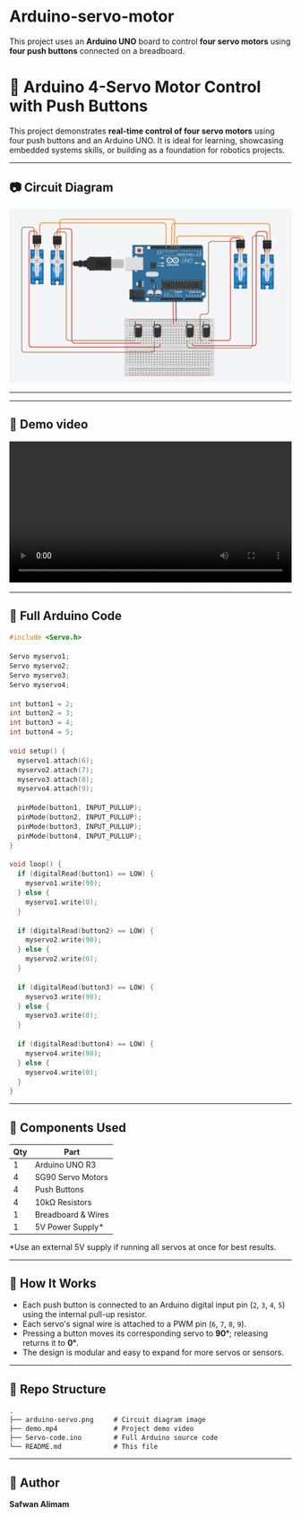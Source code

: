 # Arduino-servo-motor
This project uses an **Arduino UNO** board to control **four servo motors** using **four push buttons** connected on a breadboard.

# 🤖 Arduino 4-Servo Motor Control with Push Buttons

This project demonstrates **real-time control of four servo motors** using four push buttons and an Arduino UNO. It is ideal for learning, showcasing embedded systems skills, or building as a foundation for robotics projects.

---

## 📷 Circuit Diagram

![Circuit Diagram](showcase/arduino-servo.png)

---


---

## 📸 Demo video

<video src="https://github.com/user-attachments/assets/36af98b3-2837-49f1-b2b2-8ed5172e8967" controls width="100%"></video>


---

## 💾 Full Arduino Code

```cpp
#include <Servo.h>

Servo myservo1;
Servo myservo2;
Servo myservo3;
Servo myservo4;

int button1 = 2;
int button2 = 3;
int button3 = 4;
int button4 = 5;

void setup() {
  myservo1.attach(6);
  myservo2.attach(7);
  myservo3.attach(8);
  myservo4.attach(9);

  pinMode(button1, INPUT_PULLUP);
  pinMode(button2, INPUT_PULLUP);
  pinMode(button3, INPUT_PULLUP);
  pinMode(button4, INPUT_PULLUP);
}

void loop() {
  if (digitalRead(button1) == LOW) {
    myservo1.write(90);
  } else {
    myservo1.write(0);
  }

  if (digitalRead(button2) == LOW) {
    myservo2.write(90);
  } else {
    myservo2.write(0);
  }

  if (digitalRead(button3) == LOW) {
    myservo3.write(90);
  } else {
    myservo3.write(0);
  }

  if (digitalRead(button4) == LOW) {
    myservo4.write(90);
  } else {
    myservo4.write(0);
  }
}
```

---

## 🧰 Components Used

| Qty | Part                 |
|-----|----------------------|
| 1   | Arduino UNO R3       |
| 4   | SG90 Servo Motors    |
| 4   | Push Buttons         |
| 4   | 10kΩ Resistors       |
| 1   | Breadboard & Wires   |
| 1   | 5V Power Supply*     |

*Use an external 5V supply if running all servos at once for best results.

---

## 🚀 How It Works

- Each push button is connected to an Arduino digital input pin (`2`, `3`, `4`, `5`) using the internal pull-up resistor.
- Each servo's signal wire is attached to a PWM pin (`6`, `7`, `8`, `9`).
- Pressing a button moves its corresponding servo to **90°**; releasing returns it to **0°**.
- The design is modular and easy to expand for more servos or sensors.

---

## 📁 Repo Structure

```
.
├── arduino-servo.png     # Circuit diagram image
├── demo.mp4              # Project demo video
├── Servo-code.ino        # Full Arduino source code
└── README.md             # This file
```
---

## 👤 Author

**Safwan Alimam**  
